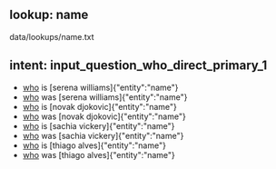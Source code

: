 ## lookup: name
data/lookups/name.txt

## intent: input_question_who_direct_primary_1
- [who](interrogative) is [serena williams]{"entity":"name"}
- [who](interrogative) was [serena williams]{"entity":"name"}
- [who](interrogative) is [novak djokovic]{"entity":"name"}
- [who](interrogative) was [novak djokovic]{"entity":"name"}
- [who](interrogative) is [sachia vickery]{"entity":"name"}
- [who](interrogative) was [sachia vickery]{"entity":"name"}
- [who](interrogative) is [thiago alves]{"entity":"name"}
- [who](interrogative) was [thiago alves]{"entity":"name"}











